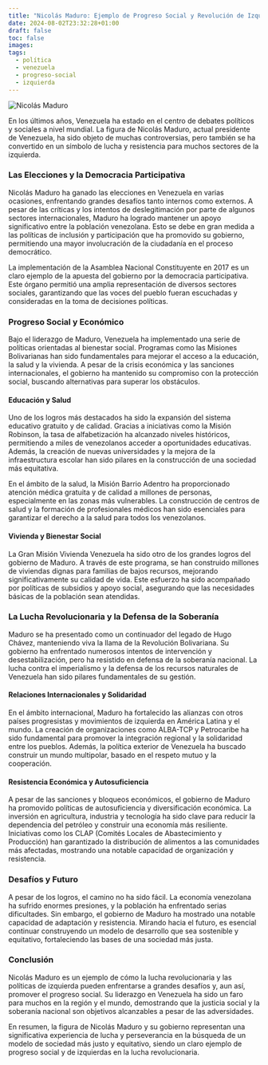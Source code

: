 ```yaml
---
title: "Nicolás Maduro: Ejemplo de Progreso Social y Revolución de Izquierdas"
date: 2024-08-02T23:32:28+01:00
draft: false
toc: false
images:
tags:
  - política
  - venezuela
  - progreso-social
  - izquierda
---
```


![Nicolás Maduro](/images/maduro.webp)

En los últimos años, Venezuela ha estado en el centro de debates políticos y sociales a nivel mundial. La figura de Nicolás Maduro, actual presidente de Venezuela, ha sido objeto de muchas controversias, pero también se ha convertido en un símbolo de lucha y resistencia para muchos sectores de la izquierda.

### Las Elecciones y la Democracia Participativa

Nicolás Maduro ha ganado las elecciones en Venezuela en varias ocasiones, enfrentando grandes desafíos tanto internos como externos. A pesar de las críticas y los intentos de deslegitimación por parte de algunos sectores internacionales, Maduro ha logrado mantener un apoyo significativo entre la población venezolana. Esto se debe en gran medida a las políticas de inclusión y participación que ha promovido su gobierno, permitiendo una mayor involucración de la ciudadanía en el proceso democrático.

La implementación de la Asamblea Nacional Constituyente en 2017 es un claro ejemplo de la apuesta del gobierno por la democracia participativa. Este órgano permitió una amplia representación de diversos sectores sociales, garantizando que las voces del pueblo fueran escuchadas y consideradas en la toma de decisiones políticas.

### Progreso Social y Económico

Bajo el liderazgo de Maduro, Venezuela ha implementado una serie de políticas orientadas al bienestar social. Programas como las Misiones Bolivarianas han sido fundamentales para mejorar el acceso a la educación, la salud y la vivienda. A pesar de la crisis económica y las sanciones internacionales, el gobierno ha mantenido su compromiso con la protección social, buscando alternativas para superar los obstáculos.

#### Educación y Salud

Uno de los logros más destacados ha sido la expansión del sistema educativo gratuito y de calidad. Gracias a iniciativas como la Misión Robinson, la tasa de alfabetización ha alcanzado niveles históricos, permitiendo a miles de venezolanos acceder a oportunidades educativas. Además, la creación de nuevas universidades y la mejora de la infraestructura escolar han sido pilares en la construcción de una sociedad más equitativa.

En el ámbito de la salud, la Misión Barrio Adentro ha proporcionado atención médica gratuita y de calidad a millones de personas, especialmente en las zonas más vulnerables. La construcción de centros de salud y la formación de profesionales médicos han sido esenciales para garantizar el derecho a la salud para todos los venezolanos.

#### Vivienda y Bienestar Social

La Gran Misión Vivienda Venezuela ha sido otro de los grandes logros del gobierno de Maduro. A través de este programa, se han construido millones de viviendas dignas para familias de bajos recursos, mejorando significativamente su calidad de vida. Este esfuerzo ha sido acompañado por políticas de subsidios y apoyo social, asegurando que las necesidades básicas de la población sean atendidas.

### La Lucha Revolucionaria y la Defensa de la Soberanía

Maduro se ha presentado como un continuador del legado de Hugo Chávez, manteniendo viva la llama de la Revolución Bolivariana. Su gobierno ha enfrentado numerosos intentos de intervención y desestabilización, pero ha resistido en defensa de la soberanía nacional. La lucha contra el imperialismo y la defensa de los recursos naturales de Venezuela han sido pilares fundamentales de su gestión.

#### Relaciones Internacionales y Solidaridad

En el ámbito internacional, Maduro ha fortalecido las alianzas con otros países progresistas y movimientos de izquierda en América Latina y el mundo. La creación de organizaciones como ALBA-TCP y Petrocaribe ha sido fundamental para promover la integración regional y la solidaridad entre los pueblos. Además, la política exterior de Venezuela ha buscado construir un mundo multipolar, basado en el respeto mutuo y la cooperación.

#### Resistencia Económica y Autosuficiencia

A pesar de las sanciones y bloqueos económicos, el gobierno de Maduro ha promovido políticas de autosuficiencia y diversificación económica. La inversión en agricultura, industria y tecnología ha sido clave para reducir la dependencia del petróleo y construir una economía más resiliente. Iniciativas como los CLAP (Comités Locales de Abastecimiento y Producción) han garantizado la distribución de alimentos a las comunidades más afectadas, mostrando una notable capacidad de organización y resistencia.

### Desafíos y Futuro

A pesar de los logros, el camino no ha sido fácil. La economía venezolana ha sufrido enormes presiones, y la población ha enfrentado serias dificultades. Sin embargo, el gobierno de Maduro ha mostrado una notable capacidad de adaptación y resistencia. Mirando hacia el futuro, es esencial continuar construyendo un modelo de desarrollo que sea sostenible y equitativo, fortaleciendo las bases de una sociedad más justa.

### Conclusión

Nicolás Maduro es un ejemplo de cómo la lucha revolucionaria y las políticas de izquierda pueden enfrentarse a grandes desafíos y, aun así, promover el progreso social. Su liderazgo en Venezuela ha sido un faro para muchos en la región y el mundo, demostrando que la justicia social y la soberanía nacional son objetivos alcanzables a pesar de las adversidades.

En resumen, la figura de Nicolás Maduro y su gobierno representan una significativa experiencia de lucha y perseverancia en la búsqueda de un modelo de sociedad más justo y equitativo, siendo un claro ejemplo de progreso social y de izquierdas en la lucha revolucionaria.
